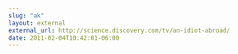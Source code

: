 ```yaml
---
slug: "ak"
layout: external
external_url: http://science.discovery.com/tv/an-idiot-abroad/
date: 2011-02-04T10:42:01-06:00
---
```


